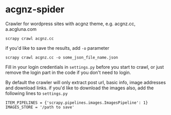 # acgnz-spider
Crawler for wordpress sites with acgnz theme, e.g. acgnz.cc, a.acgluna.com

    scrapy crawl acgnz.cc

if you'd like to save the results, add `-o` parameter

    scrapy crawl acgnz.cc -o some_json_file_name.json

Fill in your login credentials in `settings.py` before you start to crawl, or just remove the login part in the code if you don't need to login.

By default the crawler will only extract post url, basic info, image addresses and download links. if you'd like to download the images also, add the following lines to `settings.py`

    ITEM_PIPELINES = {'scrapy.pipelines.images.ImagesPipeline': 1} 
    IMAGES_STORE = '/path to save'
